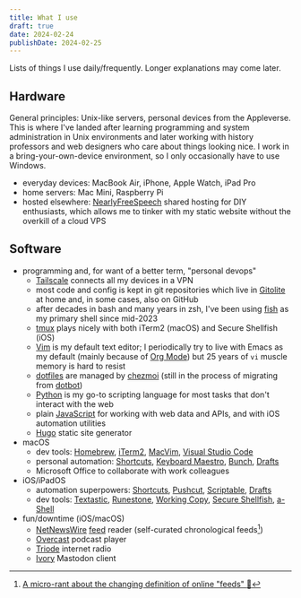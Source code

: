 ```yaml
---
title: What I use
draft: true
date: 2024-02-24
publishDate: 2024-02-25
---
```


Lists of things I use daily/frequently. Longer explanations may come later.

## Hardware

General principles: Unix-like servers, personal devices from the Appleverse. This is where I've landed after learning programming and system administration in Unix environments and later working with history professors and web designers who care about things looking nice. I work in a bring-your-own-device environment, so I only occasionally have to use Windows.

- everyday devices: MacBook Air, iPhone, Apple Watch, iPad Pro
- home servers: Mac Mini, Raspberry Pi
- hosted elsewhere: [NearlyFreeSpeech](https://www.nearlyfreespeech.net/) shared hosting for DIY enthusiasts, which allows me to tinker with my static website without the overkill of a cloud VPS

## Software

- programming and, for want of a better term, "personal devops"
    - [Tailscale](https://tailscale.com/) connects all my devices in a VPN
    - most code and config is kept in git repositories which live in [Gitolite](https://gitolite.com/gitolite/index.html) at home and, in some cases, also on GitHub
    - after decades in bash and many years in zsh, I've been using [fish](https://fishshell.com/) as my primary shell since mid-2023
    - [tmux](https://github.com/tmux/tmux/wiki) plays nicely with both iTerm2 (macOS) and Secure Shellfish (iOS)
    - [Vim](https://www.vim.org/) is my default text editor; I periodically try to live with Emacs as my default (mainly because of [Org Mode](https://orgmode.org/)) but 25 years of `vi` muscle memory is hard to resist
    - [dotfiles](https://dotfiles.github.io/) are managed by [chezmoi](https://chezmoi.io/) (still in the process of migrating from [dotbot](https://github.com/anishathalye/dotbot))
    - [Python](https://www.python.org/) is my go-to scripting language for most tasks that don't interact with the web
    - plain [JavaScript](https://developer.mozilla.org/en-US/docs/Web/JavaScript) for working with web data and APIs, and with iOS automation utilities
    - [Hugo](https://gohugo.io/) static site generator
- macOS
    - dev tools: [Homebrew](https://brew.sh/), [iTerm2](https://iterm2.com/), [MacVim](https://macvim.org/), [Visual Studio Code](https://code.visualstudio.com/)
    - personal automation: [Shortcuts](https://support.apple.com/en-au/guide/shortcuts-mac/welcome/mac), [Keyboard Maestro](https://www.keyboardmaestro.com/main/), [Bunch](https://bunchapp.co/), [Drafts](https://getdrafts.com/)
    - Microsoft Office to collaborate with work colleagues
- iOS/iPadOS
    - automation superpowers: [Shortcuts](https://support.apple.com/en-au/guide/shortcuts/welcome/ios), [Pushcut](https://pushcut.io/), [Scriptable](https://scriptable.app/), [Drafts](https://getdrafts.com/)
    - dev tools: [Textastic](https://www.textasticapp.com/), [Runestone](https://runestone.app/), [Working Copy](https://workingcopy.app/), [Secure Shellfish](https://secureshellfish.app/), [a-Shell](https://holzschu.github.io/a-Shell_iOS/)
- fun/downtime (iOS/macOS)
    - [NetNewsWire](https://netnewswire.com/) [feed](https://aboutfeeds.com/) reader (self-curated chronological feeds[^feedrant])
    - [Overcast](https://overcast.fm/) podcast player
    - [Triode](https://triode.app/) internet radio
    - [Ivory](https://tapbots.com/ivory/) Mastodon client

[^feedrant]: [A micro-rant about the changing definition of online "feeds" :mammoth:](https://aus.social/@claudinec/111793840021907927)
